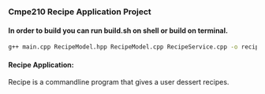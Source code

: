 ### Cmpe210 Recipe Application Project

#### In order to build you can run build.sh on shell or build on terminal.

```bash
g++ main.cpp RecipeModel.hpp RecipeModel.cpp RecipeService.cpp -o recipe.o
```

#### Recipe Application:

Recipe is a commandline program that gives a user dessert recipes.  
